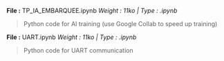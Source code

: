 **File :** TP_IA_EMBARQUEE.ipynb
*Weight : 11ko | Type : .ipynb*
> Python code for AI training (use Google Collab to speed up training)

**File :** UART.ipynb
*Weight : 11ko | Type : .ipynb*
> Python code for UART communication

